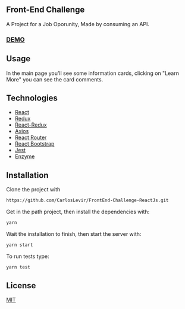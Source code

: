 ## Front-End Challenge

A Project for a Job Oporunity, Made by consuming an API.
### [DEMO](http://front-end-challenge.esy.es)

## Usage

In the main page you'll see some information cards, clicking on "Learn More" you can see the card comments.

## Technologies
* [React](https://reactjs.org/)
* [Redux](https://redux.js.org/)
* [React-Redux](https://react-redux.js.org/)
* [Axios](https://github.com/axios/axios)
* [React Router](https://github.com/ReactTraining/react-router)
* [React Bootstrap](https://react-bootstrap.github.io)
* [Jest](https://jestjs.io/)
* [Enzyme](https://airbnb.io/enzyme/)

## Installation

Clone the project with 
```sh
https://github.com/CarlosLevir/FrontEnd-Challenge-ReactJs.git
```
Get in the path project, then install the dependencies with:

```sh
yarn
```
Wait the installation to finish, then start the server with:

```sh
yarn start
```

To run tests type:
```h
yarn test
```

## License
[MIT](https://choosealicense.com/licenses/mit/)
